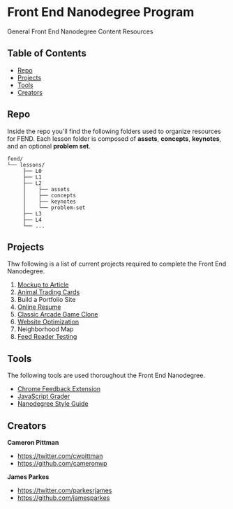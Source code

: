 # Front End Nanodegree Program

General Front End Nanodegree Content Resources

## Table of Contents

* [Repo](#repo)
* [Projects](#projects)
* [Tools](#tools)
* [Creators](#creators)

## Repo

Inside the repo you'll find the following folders used to organize resources for FEND. Each lesson folder is composed of **assets**, **concepts**, **keynotes**, and an optional **problem set**.

```
fend/
└── lessons/
     ├── L0
     ├── L1
     ├── L2
     │    ├── assets
     │    ├── concepts
     │    ├── keynotes
     │    └── problem-set
     ├── L3
     ├── L4
     └── ...
```

## Projects

Thw following is a list of current projects required to complete the Front End Nanodegree.

1. [Mockup to Article](https://github.com/udacity/frontend-mockup-to-article)
2. [Animal Trading Cards](https://github.com/udacity/fend-animal-trading-cards)
3. Build a Portfolio Site
4. [Online Resume](https://github.com/udacity/frontend-nanodegree-resume)
5. [Classic Arcade Game Clone](https://github.com/udacity/frontend-nanodegree-arcade-game)
6. [Website Optimization](https://github.com/udacity/frontend-nanodegree-mobile-portfolio)
7. Neighborhood Map
8. [Feed Reader Testing](http://github.com/udacity/frontend-nanodegree-feedreader)

## Tools

The following tools are used thoroughout the Front End Nanodegree.

* [Chrome Feedback Extension](http://labs.udacity.com/udacity-feedback-extension/)
* [JavaScript Grader](https://github.com/udacity/js-grader)
* [Nanodegree Style Guide](http://udacity.github.io/frontend-nanodegree-styleguide/)

## Creators

**Cameron Pittman**

* <https://twitter.com/cwpittman>
* <https://github.com/cameronwp>

**James Parkes**

* <https://twitter.com/parkesrjames>
* <https://github.com/jamesparkes>
